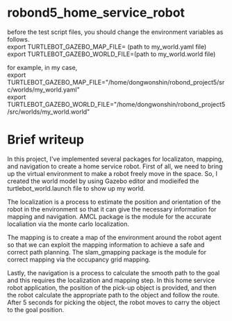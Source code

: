 # robond5_home_service_robot

before the test script files, you should change the environment variables as follows.  
export TURTLEBOT_GAZEBO_MAP_FILE= (path to my_world.yaml file)  
export TURTLEBOT_GAZEBO_WORLD_FILE=(path to my_world.world file)  

for example, in my case,   
export TURTLEBOT_GAZEBO_MAP_FILE="/home/dongwonshin/robond_project5/src/worlds/my_world.yaml"  
export TURTLEBOT_GAZEBO_WORLD_FILE="/home/dongwonshin/robond_project5/src/worlds/my_world.world"  


# Brief writeup

In this project, I've implemented several packages for localizaton, mapping, and navigation to create a home service robot. 
First of all, we need to bring up the virtual environment to make a robot freely move in the space. So, I created the world model by using Gazebo editor and modieifed the turtlebot_world.launch file to show up my world.  


The localization is a process to estimate the position and orientation of the robot in the environment so that it can give the necessary information for mapping and navigation. AMCL package is the module for the accurate localiation via the monte carlo localization.  


The mapping is to create a map of the environment around the robot agent so that we can exploit the mapping information to achieve a safe and correct path planning. The slam_gmapping package is the module for correct mapping via the occupancy grid mapping.


Lastly, the navigation is a process to calculate the smooth path to the goal and this requires the localization and mapping step. In this home service robot application, the position of the pick-up object is provided, and then the robot calculate the appropriate path to the object and follow the route. After 5 seconds for picking the object, the robot moves to carry the object to the goal position.
